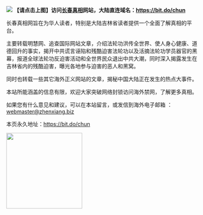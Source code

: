 <a id="header" href="https://s3.amazonaws.com/ogate/oGate.htm?ogPipe.aspx?name=http://622/&from=CCweb"><img border="0" src="https://cloud.githubusercontent.com/assets/19661061/18597068/2bd8feba-7c1a-11e6-9a91-e42f9a480787.jpg" style="max-width:100%;"></a>
**【请点击上图】访问[长春真相](https://s3.amazonaws.com/ogate/oGate.htm?ogPipe.aspx?name=http://622/&from=CCweb)网站，大陆直连域名：https://bit.do/chun**

长春真相网旨在为华人读者，特别是大陆吉林省读者提供一个全面了解真相的平台。

主要转载明慧网、追查国际网站文章，介绍法轮功洪传全世界、使人身心健康、道德回升的事实，揭开中共谎言诬陷和残酷迫害法轮功以及活摘法轮功学员器官的黑幕，报道全球法轮功反迫害活动和全世界民众退出中共大潮，同时深入揭露发生在吉林省内的残酷迫害，曝光各地参与迫害的恶人和黑窝。

同时也转载一些其它海外正义网站的文章，揭秘中国大陆正在发生的热点大事件。

本站所能涵盖的信息有限，欢迎大家突破网络封锁访问海外禁网，了解更多真相。

如果您有什么意见和建议，可以在本站留言，或发信到海外电子邮箱 ：webmaster@zhenxiang.biz

本页永久地址：https://bit.do/chun

<a id="qr"><img border="0" src="https://cloud.githubusercontent.com/assets/19661061/18683988/984468fe-7f40-11e6-84cb-ffd7f4a25ae1.jpg" width=200;></a>

